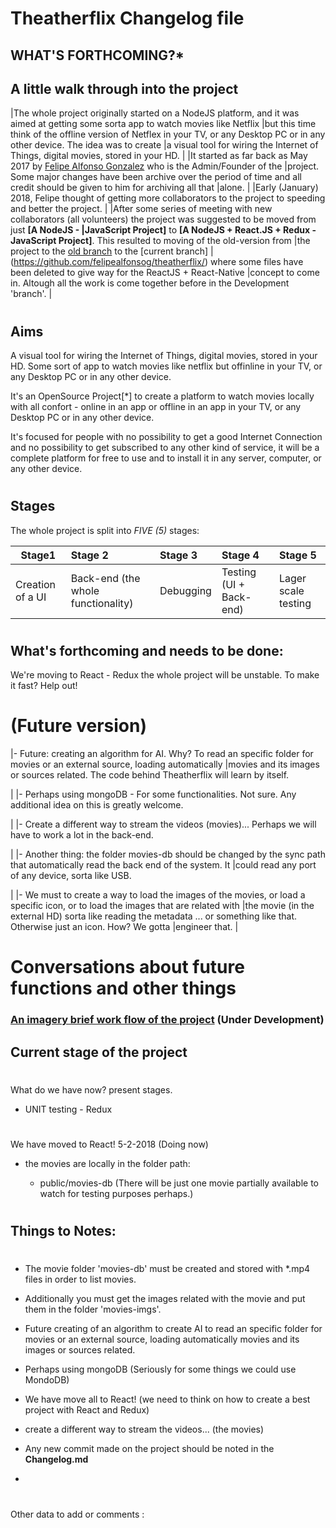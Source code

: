 # **Theatherflix Changelog file** 
   WHAT'S FORTHCOMING?*
-----------------------------------------
   

## A little walk through into the project

|The whole project originally started on a NodeJS platform, and it was aimed at getting some sorta app to watch movies like Netflix |but this time think of the offline version of Netflex in your TV, or any Desktop PC or in any other device. The idea was to create |a visual tool for wiring the Internet of Things, digital movies, stored in your HD.
|
|It started as far back as May 2017 by [Felipe Alfonso Gonzalez](https://github.com/felipealfonsog) who is the Admin/Founder of the |project. Some major changes have been archive over the period of time and all credit should be given to him for archiving all that |alone.
|
|Early (January) 2018, Felipe thought of getting more collaborators to the project to speeding and better the project. 
|
|After some series of meeting with new collaborators (all volunteers) the project was suggested to be moved from just **[A NodeJS - |JavaScript Project]** to **[A NodeJS + React.JS + Redux - JavaScript Project]**. This resulted to moving of the old-version from   |the project to the [old branch](https://github.com/felipealfonsog/theatherflix/tree/old_branch) to the [current branch]            |(https://github.com/felipealfonsog/theatherflix/) where some files have been deleted to give way for the ReactJS + React-Native    |concept to come in. Altough all the work is come together before in the Development 'branch'.
|

#
## Aims

A visual tool for wiring the Internet of Things, digital movies, stored in your HD. Some sort of app to watch movies like netflix but offinline in your TV, or any Desktop PC or in any other device.

It's an OpenSource Project[*] to create a platform to watch movies locally with all confort - online in an app or offline in an app in your TV, or any Desktop PC or in any other device.

It's focused for people with no possibility to get a good Internet Connection and no possibility to get subscribed to any other kind of service, it will be a complete platform for free to use and to install it in any server, computer, or any other device. 

#
## Stages

The whole project is split into *FIVE (5)* stages:

| Stage1        | Stage 2          | Stage 3          | Stage 4          | Stage 5
| ------------------ |:------------------- |:-------------- |:-------------- |:--------------
| Creation of a UI     | Back-end (the whole functionality)  |Debugging | Testing (UI + Back-end)    | Lager scale testing

#
## What's forthcoming and needs to be done:  

We're moving to React - Redux the whole project will be unstable. To make it fast? Help out!

# **(Future version)**
|- Future: creating an algorithm for AI. Why? To read an specific folder for movies or an external source, loading automatically    |movies and its images or sources related. The code behind Theatherflix will learn by itself. 

|
|- Perhaps using mongoDB - For some functionalities. Not sure. Any additional idea on this is greatly welcome.

|
|- Create a different way to stream the videos (movies)... Perhaps we will have to work a lot in the back-end.

|
|- Another thing: the folder movies-db should be changed by the sync path that automatically read the back end of the system. It    |could read any port of any device, sorta like USB. 

|
|- We must to create a way to load the images of the movies, or load a specific icon, or to load the images that are related with   |the movie (in the external HD) sorta like reading the metadata ... or something like that. Otherwise just an icon. How? We gotta   |engineer that. 
|


# Conversations about future functions and other things

### [An imagery brief work flow of the project](flow.png) (Under Development)


## Current stage of the project
#
What do we have now? present stages.
- UNIT testing - Redux
#
We have moved to React! 5-2-2018 (Doing now)

- the movies are locally in the folder path:

    - public/movies-db (There will be just one movie partially available to watch for testing purposes perhaps.)


#
## Things to Notes:
#
- The movie folder 'movies-db' must be created and stored with *.mp4 files in order to list movies.

- Additionally you must get the images related with the movie and put them in the folder 'movies-imgs'.
- Future creating of an algorithm to create AI to read an specific folder for movies or an external source, loading automatically movies and its images or sources related.
- Perhaps using mongoDB (Seriously for some things we could use MondoDB)
- We have move all to React! (we need to think on how to create a best project with React and Redux)
- create a different way to stream the videos...  (the movies)
- Any new commit made on the project should be noted in the **Changelog.md**
-


# 
Other data to add or comments :
#
